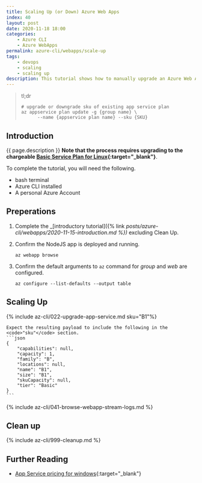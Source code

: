 ```yaml
---
title: Scaling Up (or Down) Azure Web Apps
index: 40
layout: post
date: 2020-11-18 18:00
categories: 
    - Azure CLI
    - Azure WebApps
permalink: azure-cli/webapps/scale-up
tags: 
    - devops
    - scaling
    - scaling up
description: This tutorial shows how to manually upgrade an Azure Web App to a higher (or lower) pricing tier.
---
```


>tl;dr
>```shell
># upgrade or downgrade sku of existing app service plan
>az appservice plan update -g {group name} \
>       --name {appservice plan name} --sku {SKU}
>```

## **Introduction**

{{ page.description }} **Note that the process requires upgrading to the chargeable [Basic Service Plan for Linux](https://azure.microsoft.com/en-gb/pricing/details/app-service/linux/){:target="_blank"}**.

To complete the tutorial, you will need the following.

- bash terminal
- Azure CLI installed
- A personal Azure Account

## **Preperations**

1. Complete the _[introductory tutorial]({% link _posts/azure-cli/webapps/2020-11-15-introduction.md %})_ excluding Clean Up.

1. Confirm the NodeJS app is deployed and running.
    ```shell
    az webapp browse
    ```

1. Confirm the default arguments to <code>az</code> command for _group_ and _web_ are configured.
    ```shell
    az configure --list-defaults --output table
    ```

## **Scaling Up**

{% include az-cli/022-upgrade-app-service.md sku="B1"%}

    Expect the resulting payload to include the following in the <code>"sku"</code> section.
    ```json
    {
        "capabilities": null,
        "capacity": 1,
        "family": "B",
        "locations": null,
        "name": "B1",
        "size": "B1",
        "skuCapacity": null,
        "tier": "Basic"
    }
    ```
{% include az-cli/041-browse-webapp-stream-logs.md %}

## **Clean up**

{% include az-cli/999-cleanup.md %}

## **Further Reading**

- [App Service pricing for windows](https://azure.microsoft.com/en-gb/pricing/details/app-service/windows/){:target="_blank"}